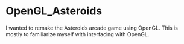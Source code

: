 # OpenGL_Asteroids
I wanted to remake the Asteroids arcade game using OpenGL. This is mostly to familiarize myself with interfacing with OpenGL. 

